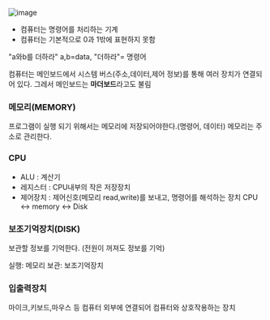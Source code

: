 ![image](https://github.com/jin20203458/Obsidian/assets/127675852/93a876da-ca24-4194-ae86-99708818633f)


- 컴퓨터는 명령어를 처리하는 기계
- 컴퓨터는 기본적으로 0과 1밖에 표현하지 못함

"a와b를 더하라"
a,b=data, "더하라"= 명령어

컴퓨터는 메인보드에서 시스템 버스(주소,데이터,제어 정보)를 통해 여러 장치가 연결되어 있다.
그레서 메인보드는 **마더보드**라고도 불림 
### 메모리(MEMORY)
프로그램이 실행 되기 위해서는 메모리에 저장되어야한다.(명령어, 데이터)
메모리는 주소로 관리한다.

###  CPU

- ALU : 계산기
- 레지스터 : CPU내부의 작은 저장장치
- 제어장치 : 제어신호(메모리 read,write)를 보내고, 명령어를 해석하는 장치
CPU <-> memory <-> Disk

### 보조기억장치(DISK)
보관할 정보를 기억한다. (전원이 꺼져도 정보를 기억)

실행: 메모리
보관: 보조기억장치

### 입출력장치

마이크,키보드,마우스 등 컴퓨터 외부에 연결되어 컴퓨터와 상호작용하는 장치

